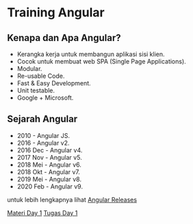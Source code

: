 # Training Angular

## Kenapa dan Apa Angular?
* Kerangka kerja untuk membangun aplikasi sisi klien.
* Cocok untuk membuat web SPA (Single Page Applications).
* Modular.
* Re-usable Code.
* Fast & Easy Development.
* Unit testable.
* Google + Microsoft.

## Sejarah Angular
* 2010 - Angular JS.
* 2016 - Angular v2.
* 2016 Dec - Angular v4.
* 2017 Nov - Angular v5.
* 2018 Mei - Angular v6.
* 2018 Okt - Angular v7.
* 2019 Mei - Angular v8.
* 2020 Feb - Angular v9.

untuk lebih lengkapnya lihat [Angular Releases](https://angular.io/guide/releases)


[Materi Day 1](./angular-app-dev/day-1.md)
[Tugas Day 1](./angular-app-dev/tugas-day-1.md)
